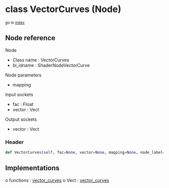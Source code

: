 # class VectorCurves (Node)

<sub>go to [index](/docs/index.md)</sub>

## Node reference

Node
 - Class name : VectorCurves
 - bl_idname : ShaderNodeVectorCurve

Node parameters
 - mapping

Input sockets
 - fac : Float
 - vector : Vect

Output sockets
 - vector : Vect

### Header

``` python
def VectorCurves(self, fac=None, vector=None, mapping=None, node_label=None, node_color=None):
```

## Implementations

o functions : [vector_curves](/docs/Shader_classes/vector_curves.md)
o Vect : [vector_curves](#vector_curves) 


